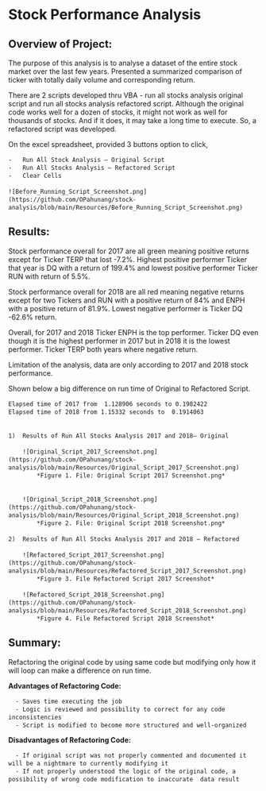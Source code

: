 # Stock Performance Analysis

## Overview of Project:

The purpose of this analysis is to analyse a dataset of the entire stock market over the last few years. Presented a summarized comparison of ticker with totally daily volume and corresponding return. 

There are 2 scripts developed thru VBA -  run all stocks analysis original script and run all stocks analysis refactored script. Although the original code works well for a dozen of stocks, it might not work as well for thousands of stocks. And if it does, it may take a long time to execute. So, a refactored script was developed. 

On the excel spreadsheet,  provided 3 buttons option  to click, 

    -	Run All Stock Analysis – Original Script  
    -	Run All Stocks Analysis – Refactored Script
    - 	Clear Cells

    ![Before_Running_Script_Screenshot.png](https://github.com/OPahunang/stock-analysis/blob/main/Resources/Before_Running_Script_Screenshot.png)
 

## Results:

Stock performance overall for 2017 are all green meaning positive returns except for Ticker TERP that lost -7.2%. Highest positive performer Ticker that year is DQ with a return of 199.4% and lowest positive performer Ticker RUN with return of  5.5%. 

Stock performance overall for 2018 are all red meaning negative returns except for two Tickers and RUN with a positive return of 84% and ENPH with a positive return of 81.9%. Lowest negative performer is Ticker DQ -62.6% return.

Overall, for 2017 and 2018 Ticker ENPH is the top performer. Ticker DQ even though it is the highest performer in 2017 but in 2018 it is the lowest performer. Ticker TERP both years where negative return.

Limitation of the analysis, data are only according to 2017 and 2018 stock performance.  

Shown below a big difference on run time of Original to Refactored Script. 

    Elapsed time of 2017 from  1.128906 seconds to 0.1982422 
    Elapsed time of 2018 from 1.15332 seconds to  0.1914063


    1)	Results of Run All Stocks Analysis 2017 and 2018– Original
 
        ![Original_Script_2017_Screenshot.png](https://github.com/OPahunang/stock-analysis/blob/main/Resources/Original_Script_2017_Screenshot.png)
            *Figure 1. File: Original Script 2017 Screenshot.png*


        ![Original_Script_2018_Screenshot.png](https://github.com/OPahunang/stock-analysis/blob/main/Resources/Original_Script_2018_Screenshot.png)
            *Figure 2. File: Original Script 2018 Screenshot.png*

    2)	Results of Run All Stocks Analysis 2017 and 2018 – Refactored

        ![Refactored_Script_2017_Screenshot.png](https://github.com/OPahunang/stock-analysis/blob/main/Resources/Refactored_Script_2017_Screenshot.png)
            *Figure 3. File Refactored Script 2017 Screenshot*

        ![Refactored_Script_2018_Screenshot.png](https://github.com/OPahunang/stock-analysis/blob/main/Resources/Refactored_Script_2018_Screenshot.png)
            *Figure 4. File Refactored Script 2018 Screenshot*


## Summary:

Refactoring the original code by using same code but modifying only how it will loop can make a difference on run time. 

  **Advantages of Refactoring Code:**
      
      -	Saves time executing the job
      -	Logic is reviewed and possibility to correct for any code inconsistencies
      -	Script is modified to become more structured and well-organized
      
  **Disadvantages of Refactoring Code:**
      
      -	If original script was not properly commented and documented it will be a nightmare to currently modifying it
      -	If not properly understood the logic of the original code, a possibility of wrong code modification to inaccurate  data result


